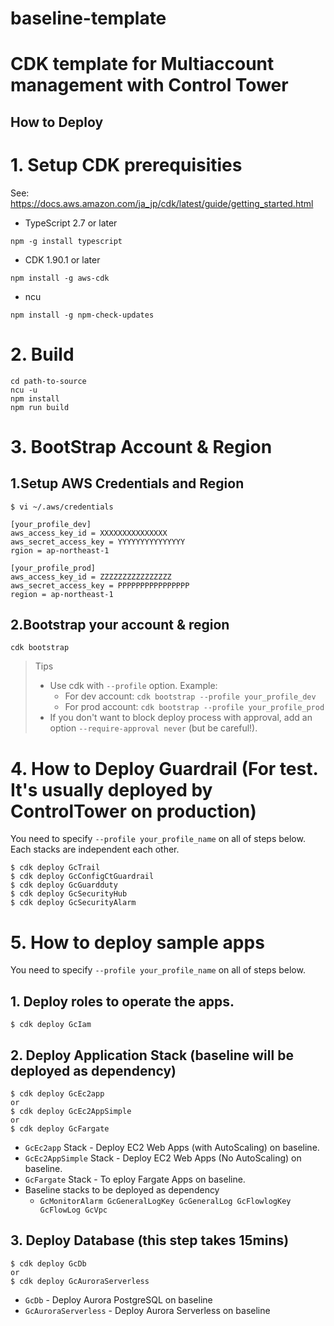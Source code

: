 # baseline-template
# CDK template for Multiaccount management with Control Tower

## How to Deploy
# 1. Setup CDK prerequisities

See: https://docs.aws.amazon.com/ja_jp/cdk/latest/guide/getting_started.html

* TypeScript 2.7 or later
```
npm -g install typescript
```
* CDK 1.90.1 or later
```
npm install -g aws-cdk
``` 
* ncu
```
npm install -g npm-check-updates
```

# 2. Build
```
cd path-to-source
ncu -u
npm install
npm run build
```

# 3. BootStrap Account & Region
## 1.Setup AWS Credentials and Region
```
$ vi ~/.aws/credentials

[your_profile_dev] 
aws_access_key_id = XXXXXXXXXXXXXXX
aws_secret_access_key = YYYYYYYYYYYYYYY
rgion = ap-northeast-1

[your_profile_prod]
aws_access_key_id = ZZZZZZZZZZZZZZZZ
aws_secret_access_key = PPPPPPPPPPPPPPPP
region = ap-northeast-1
```
## 2.Bootstrap your account & region
```
cdk bootstrap
```

> Tips
> * Use cdk with `--profile` option. Example:
>   * For dev account:  `cdk bootstrap --profile your_profile_dev`
>   * For prod account: `cdk bootstrap --profile your_profile_prod`
> * If you don't want to block deploy process with approval, add an option `--require-approval never` (but be careful!).


# 4. How to Deploy Guardrail (For test. It's usually deployed by ControlTower on production)
You need to specify `--profile your_profile_name` on all of steps below. Each stacks are independent each other.
```
$ cdk deploy GcTrail 
$ cdk deploy GcConfigCtGuardrail
$ cdk deploy GcGuardduty
$ cdk deploy GcSecurityHub
$ cdk deploy GcSecurityAlarm
```

# 5. How to deploy sample apps
You need to specify `--profile your_profile_name` on all of steps below.
## 1. Deploy roles to operate the apps.
```
$ cdk deploy GcIam 
```

## 2. Deploy Application Stack (baseline will be deployed as dependency)
```
$ cdk deploy GcEc2app
or 
$ cdk deploy GcEc2AppSimple
or 
$ cdk deploy GcFargate
```
* `GcEc2app` Stack - Deploy EC2 Web Apps (with AutoScaling) on baseline.
* `GcEc2AppSimple` Stack - Deploy EC2 Web Apps (No AutoScaling) on baseline. 
* `GcFargate`  Stack  - To eploy Fargate Apps on baseline.
* Baseline stacks to be deployed as dependency
  * `GcMonitorAlarm GcGeneralLogKey GcGeneralLog GcFlowlogKey GcFlowLog GcVpc`

## 3. Deploy Database (this step takes 15mins)
```
$ cdk deploy GcDb
or 
$ cdk deploy GcAuroraServerless
```
* `GcDb` - Deploy Aurora PostgreSQL on baseline
* `GcAuroraServerless` - Deploy Aurora Serverless on baseline
